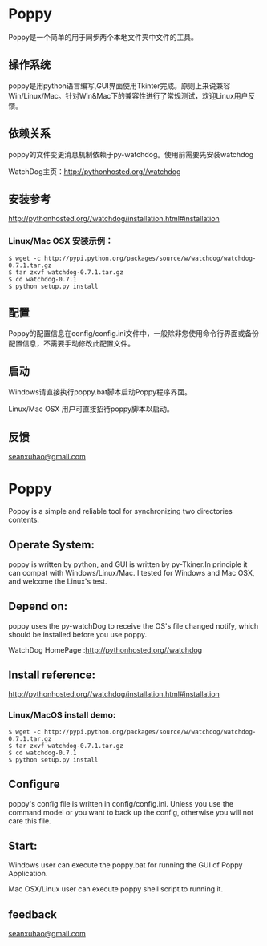 Poppy
=====

Poppy是一个简单的用于同步两个本地文件夹中文件的工具。

## 操作系统
poppy是用python语言编写,GUI界面使用Tkinter完成。原则上来说兼容Win/Linux/Mac。针对Win&Mac下的兼容性进行了常规测试，欢迎Linux用户反馈。

## 依赖关系
poppy的文件变更消息机制依赖于py-watchdog。使用前需要先安装watchdog

WatchDog主页：http://pythonhosted.org//watchdog

## 安装参考
http://pythonhosted.org//watchdog/installation.html#installation

### Linux/Mac OSX 安装示例：
```
$ wget -c http://pypi.python.org/packages/source/w/watchdog/watchdog-0.7.1.tar.gz
$ tar zxvf watchdog-0.7.1.tar.gz
$ cd watchdog-0.7.1
$ python setup.py install
```

## 配置
Poppy的配置信息在config/config.ini文件中，一般除非您使用命令行界面或备份配置信息，不需要手动修改此配置文件。

## 启动
Windows请直接执行poppy.bat脚本启动Poppy程序界面。

Linux/Mac OSX 用户可直接招待poppy脚本以启动。


## 反馈
seanxuhao@gmail.com

Poppy
====================

Poppy is a simple and reliable tool for synchronizing two directories contents. 

## Operate System:
poppy is written by python, and GUI is written by py-Tkiner.In principle it can compat with Windows/Linux/Mac.
I tested for Windows and Mac OSX, and welcome the Linux's test.


## Depend on:
poppy uses the py-watchDog to receive the OS's file changed notify, which should be installed before you use poppy.

WatchDog HomePage :http://pythonhosted.org//watchdog

## Install reference:
http://pythonhosted.org//watchdog/installation.html#installation

### Linux/MacOS install demo:
```
$ wget -c http://pypi.python.org/packages/source/w/watchdog/watchdog-0.7.1.tar.gz
$ tar zxvf watchdog-0.7.1.tar.gz
$ cd watchdog-0.7.1
$ python setup.py install
```

## Configure

poppy's config file is written in config/config.ini. Unless you use the command model or you want to back up the config, otherwise you will not care this file.

## Start:

Windows user can execute the poppy.bat for running the GUI of Poppy Application.

Mac OSX/Linux user can execute poppy shell script to running it.

## feedback
[seanxuhao@gmail.com](seanxuhao@gmail.com)